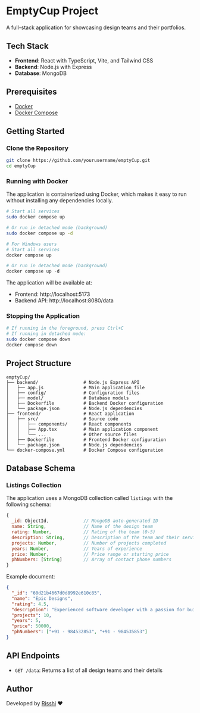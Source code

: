 # EmptyCup Project

A full-stack application for showcasing design teams and their portfolios.

## Tech Stack

- **Frontend**: React with TypeScript, Vite, and Tailwind CSS
- **Backend**: Node.js with Express
- **Database**: MongoDB

## Prerequisites

- [Docker](https://docs.docker.com/get-docker/)
- [Docker Compose](https://docs.docker.com/compose/install/)

## Getting Started

### Clone the Repository

```bash
git clone https://github.com/yourusername/emptyCup.git
cd emptyCup
```

### Running with Docker

The application is containerized using Docker, which makes it easy to run without installing any dependencies locally.

```bash
# Start all services
sudo docker compose up

# Or run in detached mode (background)
sudo docker compose up -d
```

```powershell
# For Windows users
# Start all services
docker compose up

# Or run in detached mode (background)
docker compose up -d
```

The application will be available at:
- Frontend: http://localhost:5173
- Backend API: http://localhost:8080/data

### Stopping the Application

```bash
# If running in the foreground, press Ctrl+C
# If running in detached mode:
sudo docker compose down
docker compose down

```

## Project Structure

```
emptyCup/
├── backend/                 # Node.js Express API
│   ├── app.js               # Main application file
│   ├── config/              # Configuration files
│   ├── model/               # Database models
│   ├── Dockerfile           # Backend Docker configuration
│   └── package.json         # Node.js dependencies
├── frontend/                # React application
│   ├── src/                 # Source code
│   │   ├── components/      # React components
│   │   ├── App.tsx          # Main application component
│   │   └── ...              # Other source files
│   ├── Dockerfile           # Frontend Docker configuration
│   └── package.json         # Node.js dependencies
└── docker-compose.yml       # Docker Compose configuration
```

## Database Schema

### Listings Collection

The application uses a MongoDB collection called `listings` with the following schema:

```javascript
{
  _id: ObjectId,             // MongoDB auto-generated ID
  name: String,              // Name of the design team
  rating: Number,            // Rating of the team (0-5)
  description: String,       // Description of the team and their services
  projects: Number,          // Number of projects completed
  years: Number,             // Years of experience
  price: Number,             // Price range or starting price
  phNumbers: [String]        // Array of contact phone numbers
}
```

Example document:
```json
{
  "_id": "60d21b4667d0d8992e610c85",
  "name": "Epic Designs",
  "rating": 4.5,
  "description": "Experienced software developer with a passion for building scalable applications.",
  "projects": 10,
  "years": 5,
  "price": 50000,
  "phNumbers": ["+91 - 984532853", "+91 - 984535853"]
}
```

## API Endpoints

- `GET /data`: Returns a list of all design teams and their details

## Author

Developed by [Risshi](https://github.com/codeRisshi25) ❤️